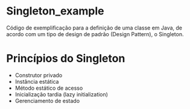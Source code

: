 # Singleton_example
Código de exemplificação para a definição de uma classe em Java, de acordo com um tipo de design de padrão (Design Pattern), o Singleton.

# Princípios do Singleton
- Construtor privado
- Instância estática
- Método estático de acesso
- Inicialização tardia (lazy initialization)
- Gerenciamento de estado
